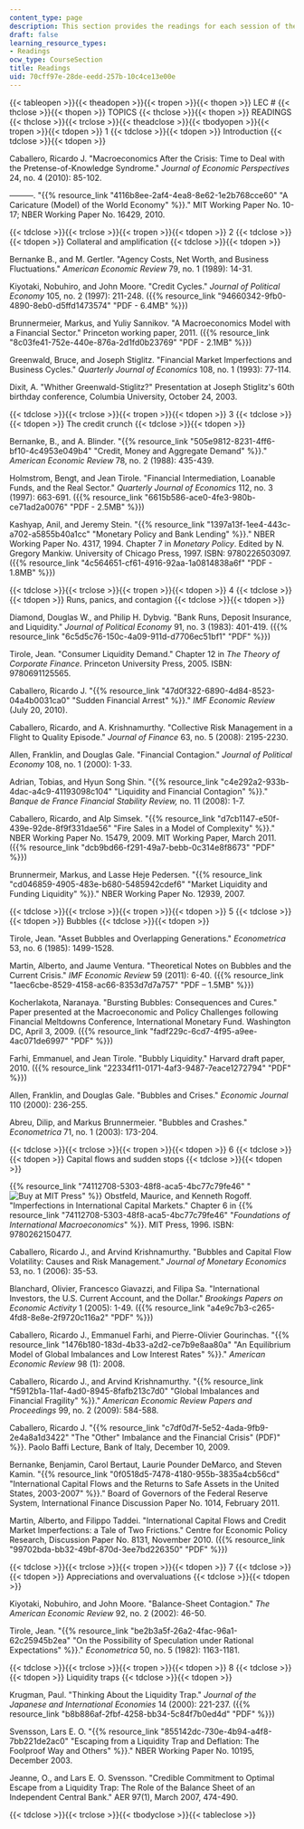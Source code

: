 ```yaml
---
content_type: page
description: This section provides the readings for each session of the course.
draft: false
learning_resource_types:
- Readings
ocw_type: CourseSection
title: Readings
uid: 70cff97e-28de-eedd-257b-10c4ce13e00e
---
```

{{< tableopen >}}{{< theadopen >}}{{< tropen >}}{{< thopen >}}
LEC #
{{< thclose >}}{{< thopen >}}
TOPICS
{{< thclose >}}{{< thopen >}}
READINGS
{{< thclose >}}{{< trclose >}}{{< theadclose >}}{{< tbodyopen >}}{{< tropen >}}{{< tdopen >}}
1
{{< tdclose >}}{{< tdopen >}}
Introduction
{{< tdclose >}}{{< tdopen >}}

Caballero, Ricardo J. "Macroeconomics After the Crisis: Time to Deal with the Pretense-of-Knowledge Syndrome." *Journal of Economic Perspectives* 24, no. 4 (2010): 85-102.

———. "{{% resource_link "4116b8ee-2af4-4ea8-8e62-1e2b768cce60" "A Caricature (Model) of the World Economy" %}}." MIT Working Paper No. 10-17; NBER Working Paper No. 16429, 2010.

{{< tdclose >}}{{< trclose >}}{{< tropen >}}{{< tdopen >}}
2
{{< tdclose >}}{{< tdopen >}}
Collateral and amplification
{{< tdclose >}}{{< tdopen >}}

Bernanke B., and M. Gertler. "Agency Costs, Net Worth, and Business Fluctuations." *American Economic Review* 79, no. 1 (1989): 14-31.

Kiyotaki, Nobuhiro, and John Moore. "Credit Cycles." *Journal of Political Economy* 105, no. 2 (1997): 211-248. ({{% resource_link "94660342-9fb0-4890-8eb0-d5ffd1473574" "PDF - 6.4MB" %}})

Brunnermeier, Markus, and Yuliy Sannikov. "A Macroeconomics Model with a Financial Sector." Princeton working paper, 2011. ({{% resource_link "8c03fe41-752e-440e-876a-2d1fd0b23769" "PDF - 2.1MB" %}})

Greenwald, Bruce, and Joseph Stiglitz. "Financial Market Imperfections and Business Cycles." *Quarterly Journal of Economics* 108, no. 1 (1993): 77-114.

Dixit, A. "Whither Greenwald-Stiglitz?" Presentation at Joseph Stiglitz's 60th birthday conference, Columbia University, October 24, 2003.

{{< tdclose >}}{{< trclose >}}{{< tropen >}}{{< tdopen >}}
3
{{< tdclose >}}{{< tdopen >}}
The credit crunch
{{< tdclose >}}{{< tdopen >}}

Bernanke, B., and A. Blinder. "{{% resource_link "505e9812-8231-4ff6-bf10-4c4953e049b4" "Credit, Money and Aggregate Demand" %}}." *American Economic Review* 78, no. 2 (1988): 435-439.

Holmstrom, Bengt, and Jean Tirole. "Financial Intermediation, Loanable Funds, and the Real Sector." *Quarterly Journal of Economics* 112, no. 3 (1997): 663-691. ({{% resource_link "6615b586-ace0-4fe3-980b-ce71ad2a0076" "PDF - 2.5MB" %}})

Kashyap, Anil, and Jeremy Stein. "{{% resource_link "1397a13f-1ee4-443c-a702-a5855b40a1cc" "Monetary Policy and Bank Lending" %}}." NBER Working Paper No. 4317, 1994. Chapter 7 in *Monetary Policy*. Edited by N. Gregory Mankiw. University of Chicago Press, 1997. ISBN: 9780226503097. ({{% resource_link "4c564651-cf61-4916-92aa-1a0814838a6f" "PDF - 1.8MB" %}})

{{< tdclose >}}{{< trclose >}}{{< tropen >}}{{< tdopen >}}
4
{{< tdclose >}}{{< tdopen >}}
Runs, panics, and contagion
{{< tdclose >}}{{< tdopen >}}

Diamond, Douglas W., and Philip H. Dybvig. "Bank Runs, Deposit Insurance, and Liquidity." *Journal of Political Economy* 91, no. 3 (1983): 401-419. ({{% resource_link "6c5d5c76-150c-4a09-911d-d7706ec51bf1" "PDF" %}})

Tirole, Jean. "Consumer Liquidity Demand." Chapter 12 in *The Theory of Corporate Finance*. Princeton University Press, 2005. ISBN: 9780691125565.

Caballero, Ricardo J. "{{% resource_link "47d0f322-6890-4d84-8523-04a4b0031ca0" "Sudden Financial Arrest" %}}." *IMF Economic Review* (July 20, 2010).

Caballero, Ricardo, and A. Krishnamurthy. "Collective Risk Management in a Flight to Quality Episode." *Journal of Finance* 63, no. 5 (2008): 2195-2230.

Allen, Franklin, and Douglas Gale. "Financial Contagion." *Journal of Political Economy* 108, no. 1 (2000): 1-33.

Adrian, Tobias, and Hyun Song Shin. "{{% resource_link "c4e292a2-933b-4dac-a4c9-41193098c104" "Liquidity and Financial Contagion" %}}." *Banque de France Financial Stability Review,* no. 11 (2008): 1-7.

Caballero, Ricardo, and Alp Simsek. "{{% resource_link "d7cb1147-e50f-439e-92de-8f9f331dae56" "Fire Sales in a Model of Complexity" %}}." NBER Working Paper No. 15479, 2009. MIT Working Paper, March 2011. ({{% resource_link "dcb9bd66-f291-49a7-bebb-0c314e8f8673" "PDF" %}})

Brunnermeir, Markus, and Lasse Heje Pedersen. "{{% resource_link "cd046859-4905-483e-b680-5485942cdef6" "Market Liquidity and Funding Liquidity" %}}." NBER Working Paper No. 12939, 2007.

{{< tdclose >}}{{< trclose >}}{{< tropen >}}{{< tdopen >}}
5
{{< tdclose >}}{{< tdopen >}}
Bubbles
{{< tdclose >}}{{< tdopen >}}

Tirole, Jean. "Asset Bubbles and Overlapping Generations." *Econometrica* 53, no. 6 (1985): 1499-1528.

Martin, Alberto, and Jaume Ventura. "Theoretical Notes on Bubbles and the Current Crisis." *IMF Economic Review* 59 (2011): 6-40. ({{% resource_link "1aec6cbe-8529-4158-ac66-8353d7d7a757" "PDF – 1.5MB" %}})

Kocherlakota, Naranaya. "Bursting Bubbles: Consequences and Cures." Paper presented at the Macroeconomic and Policy Challenges following Financial Meltdowns Conference, International Monetary Fund. Washington DC, April 3, 2009. ({{% resource_link "fadf229c-6cd7-4f95-a9ee-4ac071de6997" "PDF" %}})

Farhi, Emmanuel, and Jean Tirole. "Bubbly Liquidity." Harvard draft paper, 2010. ({{% resource_link "22334f11-0171-4af3-9487-7eace1272794" "PDF" %}})

Allen, Franklin, and Douglas Gale. "Bubbles and Crises." *Economic Journal* 110 (2000): 236-255.

Abreu, Dilip, and Markus Brunnermeier. "Bubbles and Crashes." *Econometrica* 71, no. 1 (2003): 173-204.

{{< tdclose >}}{{< trclose >}}{{< tropen >}}{{< tdopen >}}
6
{{< tdclose >}}{{< tdopen >}}
Capital flows and sudden stops
{{< tdclose >}}{{< tdopen >}}

{{% resource_link "74112708-5303-48f8-aca5-4bc77c79fe46" "![Buy at MIT Press](/images/mp_logo.gif)" %}} Obstfeld, Maurice, and Kenneth Rogoff. "Imperfections in International Capital Markets." Chapter 6 in {{% resource_link "74112708-5303-48f8-aca5-4bc77c79fe46" "*Foundations of International Macroeconomics*" %}}. MIT Press, 1996. ISBN: 9780262150477.

Caballero, Ricardo J., and Arvind Krishnamurthy. "Bubbles and Capital Flow Volatility: Causes and Risk Management." *Journal of Monetary Economics* 53, no. 1 (2006): 35-53.

Blanchard, Olivier, Francesco Giavazzi, and Filipa Sa. "International Investors, the U.S. Current Account, and the Dollar." *Brookings Papers on Economic Activity* 1 (2005): 1-49. ({{% resource_link "a4e9c7b3-c265-4fd8-8e8e-2f9720c116a2" "PDF" %}})

Caballero, Ricardo J., Emmanuel Farhi, and Pierre-Olivier Gourinchas. "{{% resource_link "1476b180-183d-4b33-a2d2-ce7b9e8aa80a" "An Equilibrium Model of Global Imbalances and Low Interest Rates" %}}." *American Economic Review* 98 (1): 2008. 

Caballero, Ricardo J., and Arvind Krishnamurthy. "{{% resource_link "f5912b1a-11af-4ad0-8945-8fafb213c7d0" "Global Imbalances and Financial Fragility" %}}." *American Economic Review Papers and Proceedings* 99, no. 2 (2009): 584-588. 

Caballero, Ricardo J. "{{% resource_link "c7df0d7f-5e52-4ada-9fb9-2e4a8a1d3422" "The \"Other\" Imbalance and the Financial Crisis\" (PDF)" %}}. Paolo Baffi Lecture, Bank of Italy, December 10, 2009. 

Bernanke, Benjamin, Carol Bertaut, Laurie Pounder DeMarco, and Steven Kamin. "{{% resource_link "0f0518d5-7478-4180-955b-3835a4cb56cd" "International Capital Flows and the Returns to Safe Assets in the United States, 2003-2007" %}}." Board of Governors of the Federal Reserve System, International Finance Discussion Paper No. 1014, February 2011.

Martin, Alberto, and Filippo Taddei. "International Capital Flows and Credit Market Imperfections: a Tale of Two Frictions." Centre for Economic Policy Research, Discussion Paper No. 8131, November 2010. ({{% resource_link "99702bda-bb32-49bf-870d-3ee7bd226350" "PDF" %}})

{{< tdclose >}}{{< trclose >}}{{< tropen >}}{{< tdopen >}}
7
{{< tdclose >}}{{< tdopen >}}
Appreciations and overvaluations
{{< tdclose >}}{{< tdopen >}}

Kiyotaki, Nobuhiro, and John Moore. "Balance-Sheet Contagion." *The American Economic Review* 92, no. 2 (2002): 46-50.

Tirole, Jean. "{{% resource_link "be2b3a5f-26a2-4fac-96a1-62c25945b2ea" "On the Possibility of Speculation under Rational Expectations" %}}." *Econometrica* 50, no. 5 (1982): 1163-1181.

{{< tdclose >}}{{< trclose >}}{{< tropen >}}{{< tdopen >}}
8
{{< tdclose >}}{{< tdopen >}}
Liquidity traps
{{< tdclose >}}{{< tdopen >}}

Krugman, Paul. "Thinking About the Liquidity Trap." *Journal of the Japanese and International Economies* 14 (2000): 221-237. ({{% resource_link "b8b886af-2fbf-4258-bb34-5c84f7b0ed4d" "PDF" %}})

Svensson, Lars E. O. "{{% resource_link "855142dc-730e-4b94-a4f8-7bb221de2ac0" "Escaping from a Liquidity Trap and Deflation: The Foolproof Way and Others" %}}." NBER Working Paper No. 10195, December 2003.

Jeanne, O., and Lars E. O. Svensson. "Credible Commitment to Optimal Escape from a Liquidity Trap: The Role of the Balance Sheet of an Independent Central Bank." AER 97(1), March 2007, 474-490.

{{< tdclose >}}{{< trclose >}}{{< tbodyclose >}}{{< tableclose >}}